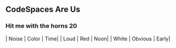 ## CodeSpaces Are Us
### Hit me with the horns 20 
| Noise | Color | Time|
| Loud | Red | Noon|
| White | Obvious | Early|
